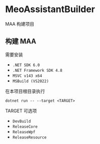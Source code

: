 # MeoAssistantBuilder

MAA 构建项目

## 构建 MAA

需要安装
- `.NET SDK 6.0`
- `.NET Framework SDK 4.8`
- `MSVC v143 x64`
- `MSBuild (VS2022)`

在本项目根目录执行
```
dotnet run -- --target <TARGET>
```

TARGET 可选项

- `DevBuild`
- `ReleaseCore`
- `ReleaseWpf`
- `ReleaseResource`
